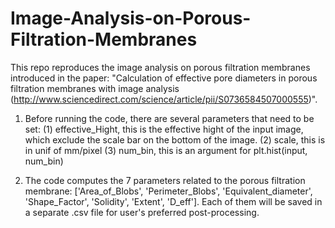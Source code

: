 # Image-Analysis-on-Porous-Filtration-Membranes
This repo reproduces the image analysis on porous filtration membranes introduced in the paper: "Calculation of effective pore diameters in porous filtration membranes with image analysis (http://www.sciencedirect.com/science/article/pii/S0736584507000555)".

1. Before running the code, there are several parameters that need to be set:
(1) effective_Hight, this is the effective hight of the input image, which exclude the scale bar on the bottom of the image.
(2) scale, this is in unif of mm/pixel
(3) num_bin, this is an argument for plt.hist(input, num_bin)

2. The code computes the 7 parameters related to the porous filtration membrane: ['Area_of_Blobs', 'Perimeter_Blobs', 'Equivalent_diameter', 'Shape_Factor', 'Solidity', 'Extent', 'D_eff']. Each of them will be saved in a separate .csv file for user's preferred post-processing.
